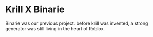 # Krill X Binarie
Binarie was our previous project. before krill was invented, a strong generator was still living in the heart of Roblox.

